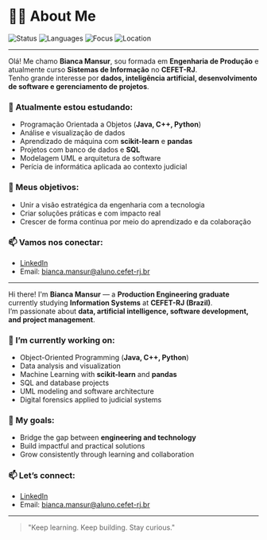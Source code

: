 # 👩‍💻 About Me

![Status](https://img.shields.io/badge/status-learning-blue)
![Languages](https://img.shields.io/badge/code-Java%20%7C%20C%2B%2B%20%7C%20Python-orange)
![Focus](https://img.shields.io/badge/focus-AI%20%26%20Data-red)
![Location](https://img.shields.io/badge/location-Rio%20de%20Janeiro%2C%20Brazil-green)

---
Olá! Me chamo **Bianca Mansur**, sou formada em **Engenharia de Produção** e atualmente curso **Sistemas de Informação** no **CEFET-RJ**.  
Tenho grande interesse por **dados, inteligência artificial, desenvolvimento de software e gerenciamento de projetos**.

### 🚀 Atualmente estou estudando:
- Programação Orientada a Objetos (**Java, C++, Python**)
- Análise e visualização de dados
- Aprendizado de máquina com **scikit-learn** e **pandas**
- Projetos com banco de dados e **SQL**
- Modelagem UML e arquitetura de software
- Perícia de informática aplicada ao contexto judicial

### 🎯 Meus objetivos:
- Unir a visão estratégica da engenharia com a tecnologia
- Criar soluções práticas e com impacto real
- Crescer de forma contínua por meio do aprendizado e da colaboração

### 📫 Vamos nos conectar:
- [LinkedIn](https://www.linkedin.com/in/BiancaMansur)  
- Email: bianca.mansur@aluno.cefet-rj.br

---

Hi there! I'm **Bianca Mansur** — a **Production Engineering graduate** currently studying **Information Systems** at **CEFET-RJ (Brazil)**.  
I’m passionate about **data, artificial intelligence, software development, and project management**.

### 🚀 I’m currently working on:
- Object-Oriented Programming (**Java, C++, Python**)
- Data analysis and visualization
- Machine Learning with **scikit-learn** and **pandas**
- SQL and database projects
- UML modeling and software architecture
- Digital forensics applied to judicial systems

### 🎯 My goals:
- Bridge the gap between **engineering and technology**
- Build impactful and practical solutions
- Grow consistently through learning and collaboration

### 📫 Let’s connect:
- [LinkedIn](https://www.linkedin.com/in/BiancaMansur)  
- Email: bianca.mansur@aluno.cefet-rj.br

---

> "Keep learning. Keep building. Stay curious."
